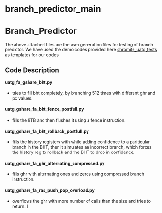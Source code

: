 # branch_predictor_main

# Branch_Predictor
The above attached files are the asm generation files for testing of branch predictor.
We have used the demo codes provided here [chromite_uatg_tests](https://github.com/incoresemi/chromite_uatg_tests)  as templates for our codes.

## Code Description
#### uatg_fa_gshare_bht.py 
- tries to fill bht completely, by branching 512 times with different ghr and pc values.
#### uatg_gshare_fa_bht_fence_postfull.py
- fills the BTB and then flushes it using a fence instruction.
#### uatg_gshare_fa_bht_rollback_postfull.py
- fills the history registers with while adding confidence to a pariticular branch in the BHT, then it simulates an incorrect branch, which forces the history reg to rollback and the BHT to drop in confidence.
#### uatg_gshare_fa_ghr_alternating_compressed.py 
- fills ghr with alternating ones and zeros using compressed branch instruction.
#### uatg_gshare_fa_ras_push_pop_overload.py 
- overflows the ghr with more number of calls than the size and tries to return. 
l
